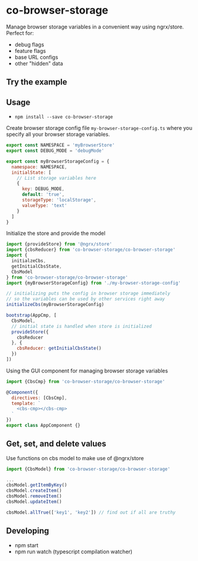 # co-browser-storage

Manage browser storage variables in a convenient way using ngrx/store. Perfect for:

- debug flags
- feature flags
- base URL configs
- other "hidden" data

## Try the example


## Usage

- `npm install --save co-browser-storage`

Create browser storage config file `my-browser-storage-config.ts` where you specify all your browser storage variables.

```javascript
export const NAMESPACE = 'myBrowserStore'
export const DEBUG_MODE = 'debugMode'

export const myBrowserStorageConfig = {
  namespace: NAMESPACE,
  initialState: [
    // List storage variables here
    {
      key: DEBUG_MODE,
      default: 'true',
      storageType: 'localStorage',
      valueType: 'text'
    }
  ]
}
```

Initialize the store and provide the model

```javascript
import {provideStore} from '@ngrx/store'
import {cbsReducer} from 'co-browser-storage/co-browser-storage'
import {
  initialzeCbs,
  getInitialCbsState,
  CbsModel
} from 'co-browser-storage/co-browser-storage'
import {myBrowserStorageConfig} from './my-browser-storage-config'

// initializing puts the config in browser storage immediately
// so the variables can be used by other services right away
initializeCbs(myBrowserStorageConfig)

bootstrap(AppCmp, [
  CbsModel,
  // initial state is handled when store is initialized
  provideStore({
    cbsReducer
  }, {
    cbsReducer: getInitialCbsState()
  })
])
```

Using the GUI component for managing browser storage variables

```javascript
import {CbsCmp} from 'co-browser-storage/co-browser-storage'

@Component({
  directives: [CbsCmp],
  template: `
    <cbs-cmp></cbs-cmp>
  `
})
export class AppComponent {}
```

## Get, set, and delete values

Use functions on cbs model to make use of @ngrx/store

```javascript
import {CbsModel} from 'co-browser-storage/co-browser-storage'

...
cbsModel.getItemByKey()
cbsModel.createItem()
cbsModel.removeItem()
cbsModel.updateItem()

cbsModel.allTrue(['key1', 'key2']) // find out if all are truthy
```

## Developing

- npm start
- npm run watch (typescript compilation watcher)